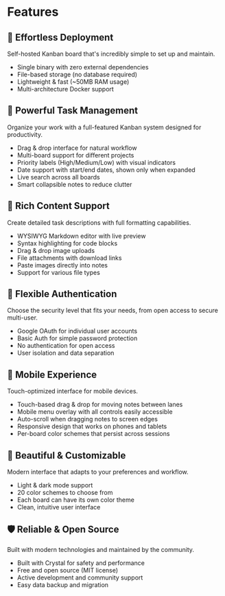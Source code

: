 # Features

## 🚀 Effortless Deployment

Self-hosted Kanban board that's incredibly simple to set up and maintain.

- Single binary with zero external dependencies
- File-based storage (no database required)
- Lightweight & fast (~50MB RAM usage)
- Multi-architecture Docker support

## 🎯 Powerful Task Management

Organize your work with a full-featured Kanban system designed for productivity.

- Drag & drop interface for natural workflow
- Multi-board support for different projects
- Priority labels (High/Medium/Low) with visual indicators
- Date support with start/end dates, shown only when expanded
- Live search across all boards
- Smart collapsible notes to reduce clutter

## 📝 Rich Content Support

Create detailed task descriptions with full formatting capabilities.

- WYSIWYG Markdown editor with live preview
- Syntax highlighting for code blocks
- Drag & drop image uploads
- File attachments with download links
- Paste images directly into notes
- Support for various file types

## 🔐 Flexible Authentication

Choose the security level that fits your needs, from open access to secure multi-user.

- Google OAuth for individual user accounts
- Basic Auth for simple password protection
- No authentication for open access
- User isolation and data separation

## 📱 Mobile Experience

Touch-optimized interface for mobile devices.

- Touch-based drag & drop for moving notes between lanes
- Mobile menu overlay with all controls easily accessible
- Auto-scroll when dragging notes to screen edges
- Responsive design that works on phones and tablets
- Per-board color schemes that persist across sessions

## 🎨 Beautiful & Customizable

Modern interface that adapts to your preferences and workflow.

- Light & dark mode support
- 20 color schemes to choose from
- Each board can have its own color theme
- Clean, intuitive user interface

## 🛡️ Reliable & Open Source

Built with modern technologies and maintained by the community.

- Built with Crystal for safety and performance
- Free and open source (MIT license)
- Active development and community support
- Easy data backup and migration
